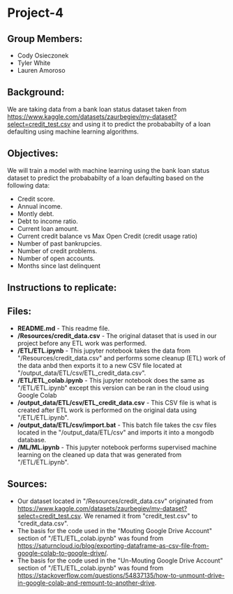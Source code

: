 # Project-4
## **Group Members:**
- Cody Osieczonek
- Tyler White
- Lauren Amoroso

## **Background:**
We are taking data from a bank loan status dataset taken from https://www.kaggle.com/datasets/zaurbegiev/my-dataset?select=credit_test.csv and using it to predict the probababilty of a loan defaulting using machine learning algorithms.

## **Objectives:**
We will train a model with machine learning using the bank loan status dataset to predict the probababilty of a loan defaulting based on the following data:
- Credit score.
- Annual income.
- Montly debt.
- Debt to income ratio.
- Current loan amount.
- Current credit balance vs Max Open Credit (credit usage ratio)
- Number of past bankrupcies.
- Number of credit problems.
- Number of open accounts.
- Months since last delinquent

## **Instructions to replicate:**

## **Files:**
- **README.md** - This readme file.
- **/Resources/credit_data.csv** - The original dataset that is used in our project before any ETL work was performed.
- **/ETL/ETL.ipynb** - This jupyter notebook takes the data from "/Resources/credit_data.csv" and performs some cleanup (ETL) work of the data anbd then exports it to a new CSV file located at "/output_data/ETL/csv/ETL_credit_data.csv".
- **/ETL/ETL_colab.ipynb** - This jupyter notebook does the same as "/ETL/ETL.ipynb" except this version can be ran in the cloud using Google Colab
- **/output_data/ETL/csv/ETL_credit_data.csv** - This CSV file is what is created after ETL work is performed on the original data using "/ETL/ETL.ipynb".
- **/output_data/ETL/csv/import.bat** - This batch file takes the csv files located in the "/output_data/ETL/csv" and imports it into a mongodb database.
- **/ML/ML.ipynb** - This jupyter notebook performs supervised machine learning on the cleaned up data that was generated from "/ETL/ETL.ipynb".

## **Sources:**
- Our dataset located in "/Resources/credit_data.csv" originated from https://www.kaggle.com/datasets/zaurbegiev/my-dataset?select=credit_test.csv. We renamed it from "credit_test.csv" to "credit_data.csv".
- The basis for the code used in the "Mouting Google Drive Account" section of "/ETL/ETL_colab.ipynb" was found from https://saturncloud.io/blog/exporting-dataframe-as-csv-file-from-google-colab-to-google-drive/.
- The basis for the code used in the "Un-Mouting Google Drive Account" section of "/ETL/ETL_colab.ipynb" was found from https://stackoverflow.com/questions/54837135/how-to-unmount-drive-in-google-colab-and-remount-to-another-drive.